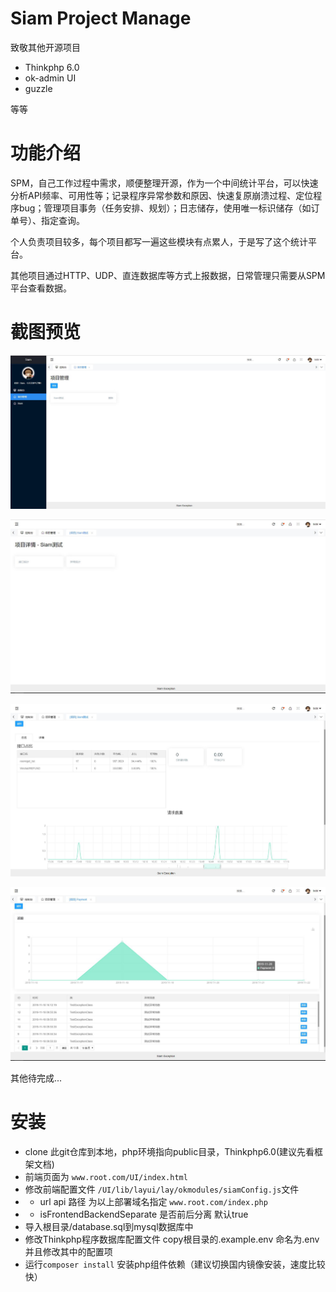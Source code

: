 Siam Project Manage
===============

致敬其他开源项目

- Thinkphp 6.0
- ok-admin UI
- guzzle

等等

# 功能介绍

SPM，自己工作过程中需求，顺便整理开源，作为一个中间统计平台，可以快速分析API频率、可用性等；记录程序异常参数和原因、快速复原崩溃过程、定位程序bug；管理项目事务（任务安排、规划）；日志储存，使用唯一标识储存（如订单号）、指定查询。

个人负责项目较多，每个项目都写一遍这些模块有点累人，于是写了这个统计平台。

其他项目通过HTTP、UDP、直连数据库等方式上报数据，日常管理只需要从SPM平台查看数据。

# 截图预览

![项目列表](./public/UI/images/1.jpg)

![项目功能](./public/UI/images/2.jpg)

![API统计](./public/UI/images/3.jpg)

![异常统计](./public/UI/images/4.jpg)

其他待完成...

# 安装

- clone 此git仓库到本地，php环境指向public目录，Thinkphp6.0(建议先看框架文档)
- 前端页面为 ```www.root.com/UI/index.html```
- 修改前端配置文件 ```/UI/lib/layui/lay/okmodules/siamConfig.js```文件
- - url  api 路径  为以上部署域名指定 ```www.root.com/index.php```
- - isFrontendBackendSeparate 是否前后分离 默认true
- 导入根目录/database.sql到mysql数据库中
- 修改Thinkphp程序数据库配置文件   copy根目录的.example.env  命名为.env 并且修改其中的配置项
- 运行`composer install` 安装php组件依赖（建议切换国内镜像安装，速度比较快）